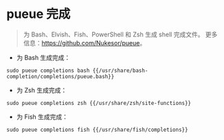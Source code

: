 # pueue 完成

> 为 Bash、Elvish、Fish、PowerShell 和 Zsh 生成 shell 完成文件。
> 更多信息：<https://github.com/Nukesor/pueue>。

- 为 Bash 生成完成：

`sudo pueue completions bash {{/usr/share/bash-completion/completions/pueue.bash}}`

- 为 Zsh 生成完成：

`sudo pueue completions zsh {{/usr/share/zsh/site-functions}}`

- 为 Fish 生成完成：

`sudo pueue completions fish {{/usr/share/fish/completions}}`